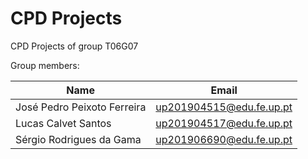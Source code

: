 # CPD Projects

CPD Projects of group T06G07

Group members:

| Name | Email |
| ------ | ------ |
| José Pedro Peixoto Ferreira | up201904515@edu.fe.up.pt |
| Lucas Calvet Santos | up201904517@edu.fe.up.pt |
| Sérgio Rodrigues da Gama | up201906690@edu.fe.up.pt |


